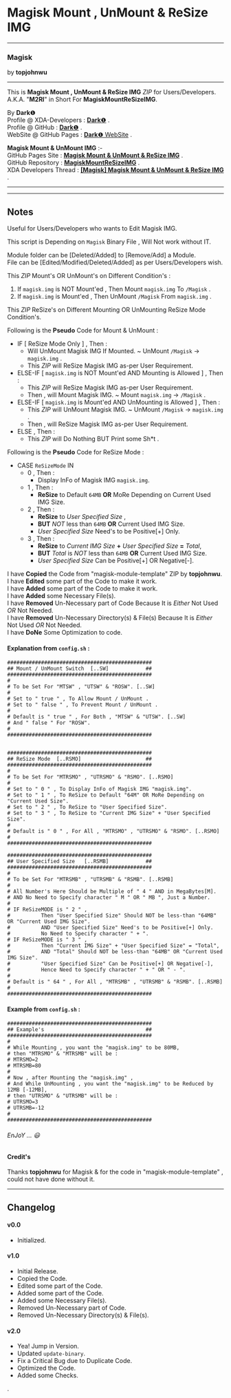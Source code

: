 # Magisk Mount , UnMount & ReSize IMG #  

----------

### Magisk ###  
by **topjohnwu**  

----------

This is **Magisk Mount , UnMount & ReSize IMG** *ZIP* for Users/Developers.  
A.K.A. "**M2RI**" in Short For **MagiskMountReSizeIMG**.  
  
By **Dark**❶  
Profile @ XDA-Developers : [**Dark**❶](http://forum.xda-developers.com/member.php?u=7292542 "XDA Profile") .  
Profile @ GitHub : [**Dark**❶](https://github.com/dark-1 "GitHub Profile") .   
WebSite @ GitHub Pages : [**Dark**❶ WebSite](https://dark-1.github.io "GitHub WebSite") .   
  
**Magisk Mount & UnMount IMG** :-  
GitHub Pages Site : [**Magisk Mount & UnMount & ReSize IMG**](https://dark-1.github.io/ "GitHub Pages") .  
GitHub Repository : [**MagiskMountReSizeIMG**](https://github.com/dark-1/ "GitHub") .  
XDA Developers Thread : [**[Magisk] Magisk Mount & UnMount & ReSize IMG**](https://forum.xda-developers.com/apps/magisk/ "XDA Developers") .  
  

----------

----------

## Notes ##  
  
Useful for Users/Developers who wants to Edit Magisk IMG.  
   
This script is Depending on `Magisk` Binary File , Will Not work without IT.   
  
Module folder can be [Deleted/Added] to [Remove/Add] a Module.  
File can be [Edited/Modified/Deleted/Added] as per Users/Developers wish.  
  
This *ZIP* Mount's OR UnMount's on Different Condition's :  
1. If `magisk.img` is NOT Mount'ed , Then Mount `magisk.img` To `/Magisk` .  
2. If `magisk.img` is Mount'ed , Then UnMount `/Magisk` From `magisk.img` .  
   
This *ZIP* ReSize's on Different Mounting OR UnMounting ReSize Mode Condition's.  
   
   
Following is the **Pseudo** Code for Mount & UnMount :  
  
- IF [ ReSize Mode Only ] , Then :  
    - Will UnMount Magisk IMG If Mounted. ~ UnMount `/Magisk` -> `magisk.img` .  
    - This *ZIP* will ReSize Magisk IMG as-per User Requirement.  
- ELSE-IF [ `magisk.img` is NOT Mount'ed AND Mounting is Allowed ] , Then :  
    - This *ZIP* will ReSize Magisk IMG as-per User Requirement.  
    - Then , will Mount Magisk IMG. ~ Mount `magisk.img` -> `/Magisk` .  
- ELSE-IF [ `magisk.img` is Mount'ed AND UnMounting is Allowed ] , Then :  
    - This *ZIP* will UnMount Magisk IMG. ~ UnMount `/Magisk` -> `magisk.img` .  
    - Then , will ReSize Magisk IMG as-per User Requirement.  
- ELSE , Then :  
    - This *ZIP* will Do Nothing BUT Print some Sh*t .  
   
   
Following is the **Pseudo** Code for ReSize Mode :  
   
- CASE `ReSizeMode` IN  
    - 0 , Then :   
        - Display InFo of Magisk IMG `magisk.img`.   
    - 1 , Then :   
        - **ReSize** to Default `64MB` **OR** MoRe Depending on Current Used IMG Size.   
    - 2 , Then :   
        - **ReSize** to *User Specified Size* ,   
        - **BUT** *NOT* less than `64MB` **OR** Current Used IMG Size.   
        - *User Specified Size* Need's to be Positive[+] Only.   
    - 3 , Then :   
        - **ReSize** to *Current IMG Size* **+** *User Specified Size* **=** *Total*,   
        - **BUT** *Total* is *NOT* less than `64MB` **OR** Current Used IMG Size.   
        - *User Specified Size* Can be Positive[+] OR Negative[-].   
   
   
   
I have **Copied** the Code from "magisk-module-template" ZIP by **topjohnwu**.    
I have **Edited** some part of the Code to make it work.  
I have **Added** some part of the Code to make it work.  
I have **Added** some Necessary File(s).  
I have **Removed** Un-Necessary part of Code Because It is *Either* Not Used *OR* Not Needed.  
I have **Removed** Un-Necessary Directory(s) & File(s) Because It is *Either* Not Used *OR* Not Needed.  
I have **DoNe** Some Optimization to code.  
  
  
#### Explanation from `config.sh` : ####   
```   
###############################################
## Mount / UnMount Switch  [..SW]            ##
###############################################
# 
# To be Set For "MTSW" , "UTSW" & "ROSW". [..SW]
# 
# Set to " true " , To Allow Mount / UnMount .
# Set to " false " , To Prevent Mount / UnMount .
# 
# Default is " true " , For Both , "MTSW" & "UTSW". [..SW]
# And " false " For "ROSW".
# 
###############################################


###############################################
## ReSize Mode  [..RSMO]                     ##
###############################################
# 
# To be Set For "MTRSMO" , "UTRSMO" & "RSMO". [..RSMO]
# 
# Set to " 0 " , To Display InFo of Magisk IMG "magisk.img".
# Set to " 1 " , To ReSize to Default "64M" OR MoRe Depending on "Current Used Size".
# Set to " 2 " , To ReSize to "User Specified Size".
# Set to " 3 " , To ReSize to "Current IMG Size" + "User Specified Size".
# 
# Default is " 0 " , For All , "MTRSMO" , "UTRSMO" & "RSMO". [..RSMO]
# 
###############################################

###############################################
## User Specified Size   [..RSMB]            ##
###############################################
# 
# To be Set For "MTRSMB" , "UTRSMB" & "RSMB". [..RSMB]
# 
# All Number's Here Should be Multiple of " 4 " AND in MegaBytes[M].
# AND No Need to Specify character " M " OR " MB ", Just a Number.
# 
# IF ReSizeMODE is " 2 " ,
#          Then "User Specified Size" Should NOT be less-than "64MB" OR "Current Used IMG Size".
#          AND "User Specified Size" Need's to be Positive[+] Only.
#          No Need to Specify character " + ".
# IF ReSizeMODE is " 3 " ,
#          Then "Current IMG Size" + "User Specified Size" = "Total",
#          AND "Total" Should NOT be less-than "64MB" OR "Current Used IMG Size".
#          "User Specified Size" Can be Positive[+] OR Negative[-],
#          Hence Need to Specify character " + " OR " - ".
# 
# Default is " 64 " , For All , "MTRSMB" , "UTRSMB" & "RSMB". [..RSMB]
# 
###############################################
```   
#### Example from `config.sh` : ####   
```   
###############################################
## Example's                                 ##
###############################################
# 
# While Mounting , you want the "magisk.img" to be 80MB,
# then "MTRSMO" & "MTRSMB" will be :
# MTRSMO=2
# MTRSMB=80
# 
# Now , after Mounting the "magisk.img" ,
# And While UnMounting , you want the "magisk.img" to be Reduced by 12MB [-12MB],
# then "UTRSMO" & "UTRSMB" will be :
# UTRSMO=3
# UTRSMB=-12
# 
###############################################
```  
  
###### EnJoY ...  :smiley: ######   
  
#### Credit's ####
  
Thanks **topjohnwu** for Magisk & for the code in "magisk-module-template" , could not have done without it.  

----------

## Changelog ##  
    
#### v0.0 ####  
- Initialized.  
  
#### v1.0 ####  
- Initial Release.  
- Copied the Code.  
- Edited some part of the Code.  
- Added some part of the Code.  
- Added some Necessary File(s).  
- Removed Un-Necessary part of Code.  
- Removed Un-Necessary Directory(s) & File(s).  
   
#### v2.0 ####  
- Yea! Jump in Version.  
- Updated `update-binary`.  
- Fix a Critical Bug due to Duplicate Code.  
- Optimized the Code.  
- Added some Checks.  
   
.
